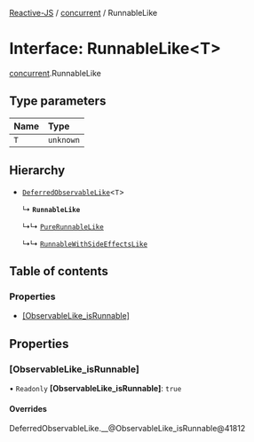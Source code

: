 [Reactive-JS](../README.md) / [concurrent](../modules/concurrent.md) / RunnableLike

# Interface: RunnableLike<T\>

[concurrent](../modules/concurrent.md).RunnableLike

## Type parameters

| Name | Type |
| :------ | :------ |
| `T` | `unknown` |

## Hierarchy

- [`DeferredObservableLike`](concurrent.DeferredObservableLike.md)<`T`\>

  ↳ **`RunnableLike`**

  ↳↳ [`PureRunnableLike`](concurrent.PureRunnableLike.md)

  ↳↳ [`RunnableWithSideEffectsLike`](concurrent.RunnableWithSideEffectsLike.md)

## Table of contents

### Properties

- [[ObservableLike\_isRunnable]](concurrent.RunnableLike.md#[observablelike_isrunnable])

## Properties

### [ObservableLike\_isRunnable]

• `Readonly` **[ObservableLike\_isRunnable]**: ``true``

#### Overrides

DeferredObservableLike.\_\_@ObservableLike\_isRunnable@41812
